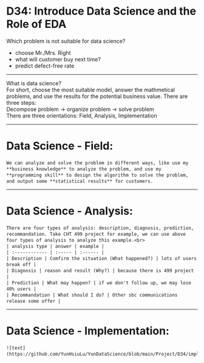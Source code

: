 # D34: Introduce Data Science and the Role of EDA

Which problem is not suitable for data science?<br>
- choose Mr./Mrs. Right
- what will customer buy next time?
- predict defect-free rate
* * *
What is data science?<br>
For short, choose the most suitable model, answer the mathmetical problems, and use the results for the potential business value. There are three steps:<br>
Decompose problem -> organize problem -> solve problem<br>
There are three orientations: Field, Analysis, Implementation<br>

* * *
# Data Science - Field:
	We can analyze and solve the problem in different ways, like use my **business knowledge** to analyze the problem, and use my **programming skill** to design the algorithm to solve the problem, and output some **statistical results** for customers.

* * *
# Data Science - Analysis:
	There are four types of analysis: description, diagnosis, prediction, recommandation. Take CHT 499 project for example, we can use above four types of analysis to analyze this example.<br>
	| analysis type | answer | example |
	| :------------ | :----- | :------ |
	| Description | Comfirm the situation (What happened?) | lots of users break off |
	| Diagnosis | reason and result (Why?) | because there is 499 project |
	| Prediction | What may happen? | if we don't follow up, we may lose 40% users |
	| Recommandation | What should I do? | Other sbc communications release some offer |

* * *
# Data Science - Implementation:
	![text](https://github.com/YunHsiuLu/YunDataScience/blob/main/Project/D34/implementation_fig.png)












